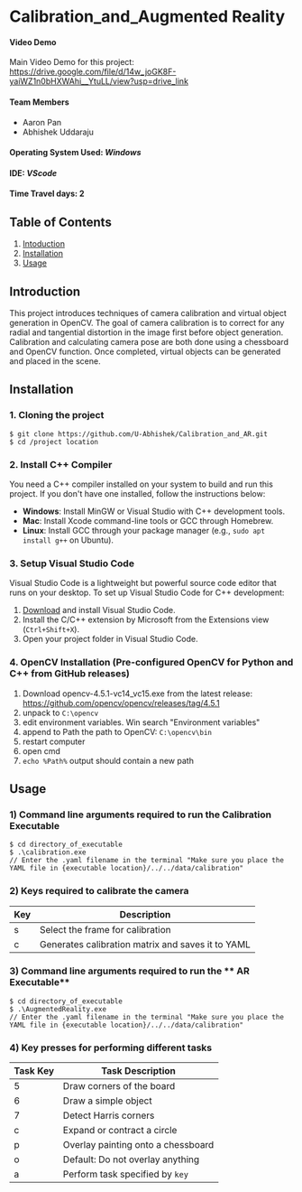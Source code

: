 # Calibration_and_Augmented Reality

#### Video Demo

Main Video Demo for this project: https://drive.google.com/file/d/14w_joGK8F-yaiWZ1n0bHXWAhi__YtuLL/view?usp=drive_link 


#### Team Members
- Aaron Pan
- Abhishek Uddaraju
  
#### Operating System Used: _Windows_
#### IDE: _VScode_
#### Time Travel days: 2


## Table of Contents
1. [Intoduction](#introduction)
2. [Installation](#installation)
3. [Usage](#usage)


## Introduction
This project introduces techniques of camera calibration and virtual object generation in OpenCV. The goal of camera calibration is to correct for any radial and tangential distortion in the image first before object generation. Calibration and calculating camera pose are both done using a chessboard and OpenCV function. Once completed, virtual objects can be generated and placed in the scene.

## Installation  

### 1. Cloning the project
```
$ git clone https://github.com/U-Abhishek/Calibration_and_AR.git
$ cd /project location
```

### 2. Install C++ Compiler

You need a C++ compiler installed on your system to build and run this project. If you don't have one installed, follow the instructions below:

- **Windows**: Install MinGW or Visual Studio with C++ development tools.
- **Mac**: Install Xcode command-line tools or GCC through Homebrew.
- **Linux**: Install GCC through your package manager (e.g., `sudo apt install g++` on Ubuntu).

### 3. Setup Visual Studio Code

Visual Studio Code is a lightweight but powerful source code editor that runs on your desktop. To set up Visual Studio Code for C++ development:

1. [Download](https://code.visualstudio.com/) and install Visual Studio Code.
2. Install the C/C++ extension by Microsoft from the Extensions view (`Ctrl+Shift+X`).
3. Open your project folder in Visual Studio Code.


### 4. OpenCV Installation (Pre-configured OpenCV for Python and C++ from GitHub releases)
1. Download opencv-4.5.1-vc14_vc15.exe from the latest release: 
   https://github.com/opencv/opencv/releases/tag/4.5.1
1. unpack to `C:\opencv`
1. edit environment variables. Win search "Environment variables"
1. append to Path the path to OpenCV: `C:\opencv\bin`
1. restart computer
1. open cmd
1. `echo %Path%` output should contain a new path

## Usage

### 1) Command line arguments required to run the **Calibration Executable**
```
$ cd directory_of_executable
$ .\calibration.exe
// Enter the .yaml filename in the terminal "Make sure you place the YAML file in {executable location}/../../data/calibration"
```

### 2) Keys required to calibrate the camera
| Key      | Description                          |
|----------|--------------------------------------|
| s        | Select the frame for calibration           |
| c        | Generates calibration matrix and saves it to YAML                |

### 3) Command line arguments required to run the ** AR Executable**
```
$ cd directory_of_executable
$ .\AugmentedReality.exe
// Enter the .yaml filename in the terminal "Make sure you place the YAML file in {executable location}/../../data/calibration"
```

### 4) Key presses for performing different tasks 

| Task Key | Task Description                      |
|----------|--------------------------------------|
| 5        | Draw corners of the board            |
| 6        | Draw a simple object                 |
| 7        | Detect Harris corners                |
| c        | Expand or contract a circle          |
| p        | Overlay painting onto a chessboard   |
| o        | Default: Do not overlay anything     |
| a        | Perform task specified by `key`      |

